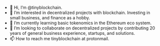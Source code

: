 - 👋 Hi, I’m @tinyblockchain.
- 👀 I’m interested in decentralized projects with blockchain. Investing in small business, and finance as a hobby.
- 🌱 I’m currently learning basic tokenomics in the Ethereum eco system.
- 💞️ I’m looking to collaborate on decentralized projects by contributing 20 years of general business experience, startups, and solutions.
- 📫 How to reach me tinyblockchain at protonmail.

<!---
tinyblockchain/tinyblockchain is a ✨ special ✨ repository because its `README.md` (this file) appears on your GitHub profile.
You can click the Preview link to take a look at your changes.
--->
